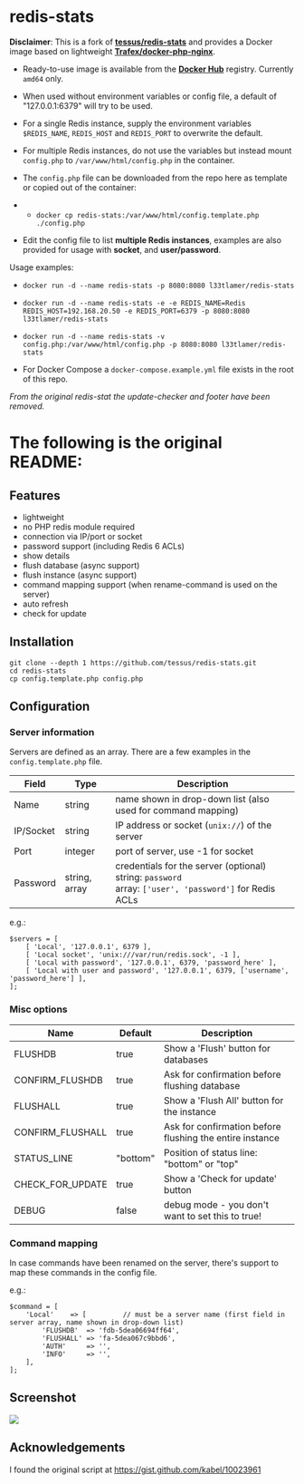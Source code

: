 # redis-stats


**Disclaimer**: This is a fork of **[tessus/redis-stats](https://github.com/tessus/redis-stats)** and provides a Docker image based on lightweight **[Trafex/docker-php-nginx](https://github.com/TrafeX/docker-php-nginx)**.

* Ready-to-use image is available from the **[Docker Hub](https://hub.docker.com/r/l33tlamer/redis-stats)** registry. Currently `amd64` only.

* When used without environment variables or config file, a default of "127.0.0.1:6379" will try to be used.

* For a single Redis instance, supply the environment variables `$REDIS_NAME`, `REDIS_HOST` and `REDIS_PORT` to overwrite the default.

* For multiple Redis instances, do not use the variables but instead mount `config.php` to `/var/www/html/config.php` in the container.

* The `config.php` file can be downloaded from the repo here as template or copied out of the container:
* * `docker cp redis-stats:/var/www/html/config.template.php ./config.php`

* Edit the config file to list **multiple Redis instances**, examples are also provided for usage with **socket**, and **user/password**.

Usage examples:

* `docker run -d --name redis-stats -p 8080:8080 l33tlamer/redis-stats`

* `docker run -d --name redis-stats -e -e REDIS_NAME=Redis REDIS_HOST=192.168.20.50 -e REDIS_PORT=6379 -p 8080:8080 l33tlamer/redis-stats`

* `docker run -d --name redis-stats -v config.php:/var/www/html/config.php -p 8080:8080 l33tlamer/redis-stats`

* For Docker Compose a `docker-compose.example.yml` file exists in the root of this repo.

*From the original redis-stat the update-checker and footer have been removed.*

# The following is the original README:


## Features

- lightweight
- no PHP redis module required
- connection via IP/port or socket
- password support (including Redis 6 ACLs)
- show details
- flush database (async support)
- flush instance (async support)
- command mapping support (when rename-command is used on the server)
- auto refresh
- check for update

## Installation

```
git clone --depth 1 https://github.com/tessus/redis-stats.git
cd redis-stats
cp config.template.php config.php
```

## Configuration

### Server information

Servers are defined as an array. There are a few examples in the `config.template.php` file.

Field     | Type          | Description
----------|---------------|------------------------------------------------------------------
Name      | string        | name shown in drop-down list (also used for command mapping)
IP/Socket | string        | IP address or socket (`unix://`) of the server
Port      | integer       | port of server, use -1 for socket
Password  | string, array | credentials for the server (optional)<br>string: `password`<br>array: `['user', 'password']` for Redis ACLs

e.g.:

```
$servers = [
	[ 'Local', '127.0.0.1', 6379 ],
	[ 'Local socket', 'unix:///var/run/redis.sock', -1 ],
	[ 'Local with password', '127.0.0.1', 6379, 'password_here' ],
	[ 'Local with user and password', '127.0.0.1', 6379, ['username', 'password_here'] ],
];
```

### Misc options

Name             | Default   | Description
-----------------|-----------|---------------------------------------------------------------
FLUSHDB          | true      | Show a 'Flush' button for databases
CONFIRM_FLUSHDB  | true      | Ask for confirmation before flushing database
FLUSHALL         | true      | Show a 'Flush All' button for the instance
CONFIRM_FLUSHALL | true      | Ask for confirmation before flushing the entire instance
STATUS_LINE      | "bottom"  | Position of status line: "bottom" or "top"
CHECK_FOR_UPDATE | true      | Show a 'Check for update' button
DEBUG            | false     | debug mode - you don't want to set this to true!

### Command mapping

In case commands have been renamed on the server, there's support to map these commands in the config file.

e.g.:

```
$command = [
	'Local'    => [         // must be a server name (first field in server array, name shown in drop-down list)
		'FLUSHDB'  => 'fdb-5dea06694ff64',
		'FLUSHALL' => 'fa-5dea067c9bbd6',
		'AUTH'     => '',
		'INFO'     => '',
	],
];
```

## Screenshot

![](https://evermeet.cx/pub/img/redis-stats.png)

## Acknowledgements

I found the original script at https://gist.github.com/kabel/10023961

